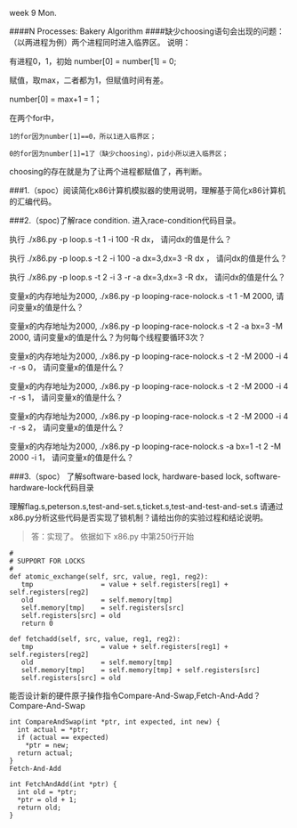 
week 9 Mon.

####N Processes: Bakery Algorithm
####缺少choosing语句会出现的问题：（以两进程为例）两个进程同时进入临界区。
说明：

有进程0，1，初始 number[0] = number[1] = 0;

赋值，取max，二者都为1，但赋值时间有差。

number[0] = max+1 = 1；

在两个for中，

    1的for因为number[1]==0，所以1进入临界区；
    
    0的for因为number[1]=1了（缺少choosing），pid小所以进入临界区；
    

choosing的存在就是为了让两个进程都赋值了，再判断。



###1.（spoc）阅读简化x86计算机模拟器的使用说明，理解基于简化x86计算机的汇编代码。

###2.（spoc)了解race condition. 进入race-condition代码目录。

执行 ./x86.py -p loop.s -t 1 -i 100 -R dx， 请问dx的值是什么？

执行 ./x86.py -p loop.s -t 2 -i 100 -a dx=3,dx=3 -R dx ， 请问dx的值是什么？

执行 ./x86.py -p loop.s -t 2 -i 3 -r -a dx=3,dx=3 -R dx， 请问dx的值是什么？

变量x的内存地址为2000, ./x86.py -p looping-race-nolock.s -t 1 -M 2000, 请问变量x的值是什么？

变量x的内存地址为2000, ./x86.py -p looping-race-nolock.s -t 2 -a bx=3 -M 2000, 请问变量x的值是什么？为何每个线程要循环3次？

变量x的内存地址为2000, ./x86.py -p looping-race-nolock.s -t 2 -M 2000 -i 4 -r -s 0， 请问变量x的值是什么？

变量x的内存地址为2000, ./x86.py -p looping-race-nolock.s -t 2 -M 2000 -i 4 -r -s 1， 请问变量x的值是什么？

变量x的内存地址为2000, ./x86.py -p looping-race-nolock.s -t 2 -M 2000 -i 4 -r -s 2， 请问变量x的值是什么？

变量x的内存地址为2000, ./x86.py -p looping-race-nolock.s -a bx=1 -t 2 -M 2000 -i 1， 请问变量x的值是什么？



###3.（spoc） 了解software-based lock, hardware-based lock, software-hardware-lock代码目录

理解flag.s,peterson.s,test-and-set.s,ticket.s,test-and-test-and-set.s 请通过x86.py分析这些代码是否实现了锁机制？请给出你的实验过程和结论说明。

>答：实现了。
>依据如下 x86.py 中第250行开始
```
#
# SUPPORT FOR LOCKS
#
def atomic_exchange(self, src, value, reg1, reg2):
   tmp                 = value + self.registers[reg1] + self.registers[reg2]
   old                 = self.memory[tmp]
   self.memory[tmp]    = self.registers[src]
   self.registers[src] = old
   return 0

def fetchadd(self, src, value, reg1, reg2):
   tmp                 = value + self.registers[reg1] + self.registers[reg2]
   old                 = self.memory[tmp]
   self.memory[tmp]    = self.memory[tmp] + self.registers[src] 
   self.registers[src] = old
```

能否设计新的硬件原子操作指令Compare-And-Swap,Fetch-And-Add？
Compare-And-Swap
```
int CompareAndSwap(int *ptr, int expected, int new) {
  int actual = *ptr;
  if (actual == expected)
    *ptr = new;
  return actual;
}
Fetch-And-Add

int FetchAndAdd(int *ptr) {
  int old = *ptr;
  *ptr = old + 1;
  return old;
}
```
